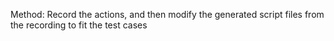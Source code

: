 Method: Record the actions, and then modify the generated script files from the recording to fit the test cases
